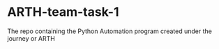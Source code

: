 # ARTH-team-task-1
The repo containing the Python Automation program created under the journey or ARTH
